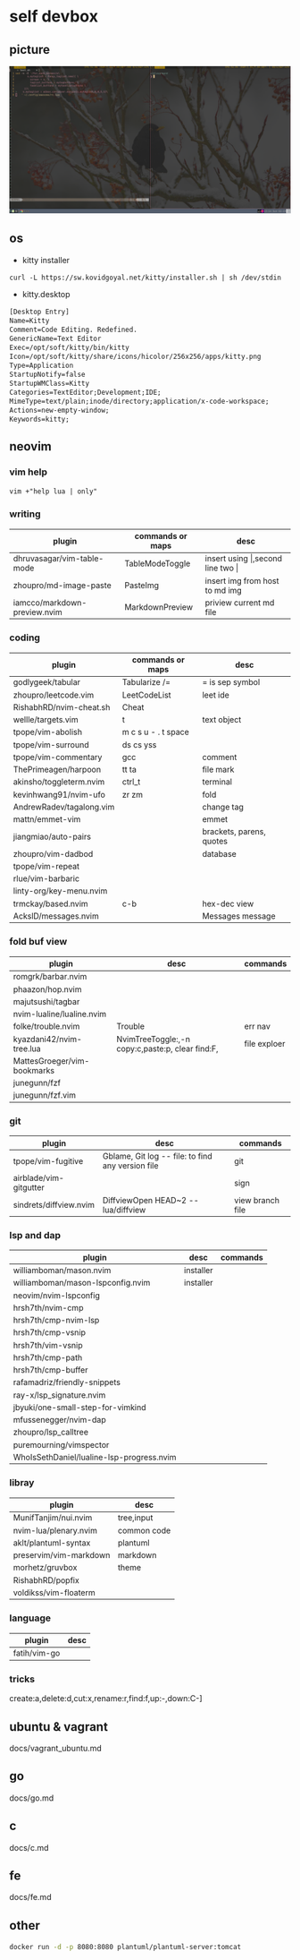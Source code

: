 # self devbox
## picture
![desktop](./imgs/desktop.png)
## os
* kitty installer
```
curl -L https://sw.kovidgoyal.net/kitty/installer.sh | sh /dev/stdin
```
* kitty.desktop
```
[Desktop Entry]
Name=Kitty
Comment=Code Editing. Redefined.
GenericName=Text Editor
Exec=/opt/soft/kitty/bin/kitty
Icon=/opt/soft/kitty/share/icons/hicolor/256x256/apps/kitty.png
Type=Application
StartupNotify=false
StartupWMClass=Kitty
Categories=TextEditor;Development;IDE;
MimeType=text/plain;inode/directory;application/x-code-workspace;
Actions=new-empty-window;
Keywords=kitty;
```
## neovim
###  vim help
```
vim +"help lua | only"
```
###  writing
| plugin                       | commands or maps | desc                               |
|------------------------------|------------------|------------------------------------|
| dhruvasagar/vim-table-mode   | TableModeToggle  | insert using \|,second line two \| |
| zhoupro/md-image-paste       | PasteImg         | insert img from host to md img     |
| iamcco/markdown-preview.nvim | MarkdownPreview  | priview current md file            |

### coding
| plugin                   | commands or maps    | desc                     |
|--------------------------|---------------------|--------------------------|
| godlygeek/tabular        | Tabularize /=       | = is sep symbol          |
| zhoupro/leetcode.vim     | LeetCodeList        | leet ide                 |
| RishabhRD/nvim-cheat.sh  | Cheat               |                          |
| wellle/targets.vim       | t                   | text object              |
| tpope/vim-abolish        | m c s u - . t space |                          |
| tpope/vim-surround       | ds cs yss           |                          |
| tpope/vim-commentary     | gcc                 | comment                  |
| ThePrimeagen/harpoon     | tt  ta              | file mark                |
| akinsho/toggleterm.nvim  | ctrl_t              | terminal                 |
| kevinhwang91/nvim-ufo    | zr zm               | fold                     |
| AndrewRadev/tagalong.vim |                     | change tag               |
| mattn/emmet-vim          |                     | emmet                    |
| jiangmiao/auto-pairs     |                     | brackets, parens, quotes |
| zhoupro/vim-dadbod       |                     | database                 |
| tpope/vim-repeat         |                     |                          |
| rlue/vim-barbaric        |                     |                          |
| linty-org/key-menu.nvim  |                     |                          |
| trmckay/based.nvim       | c-b                 | hex-dec  view            |
| AckslD/messages.nvim     |                     | Messages message         |




### fold buf view
| plugin                      | desc                                             | commands     |
|-----------------------------|--------------------------------------------------|--------------|
| romgrk/barbar.nvim          |                                                  |              |
| phaazon/hop.nvim            |                                                  |              |
| majutsushi/tagbar           |                                                  |              |
| nvim-lualine/lualine.nvim   |                                                  |              |
| folke/trouble.nvim          | Trouble                                          | err nav      |
| kyazdani42/nvim-tree.lua    | NvimTreeToggle:,-n copy:c,paste:p, clear find:F, | file exploer |
| MattesGroeger/vim-bookmarks |                                                  |              |
| junegunn/fzf                |                                                  |              |
| junegunn/fzf.vim            |                                                  |              |


### git
| plugin                 | desc                                              | commands         |
|------------------------|---------------------------------------------------|------------------|
| tpope/vim-fugitive     | Gblame, Git log -- file: to find any version file | git              |
| airblade/vim-gitgutter |                                                   | sign             |
| sindrets/diffview.nvim | DiffviewOpen HEAD~2 -- lua/diffview               | view branch file |

### lsp and dap

| plugin                                    | desc      | commands |
|-------------------------------------------|-----------|----------|
| williamboman/mason.nvim                   | installer |          |
| williamboman/mason-lspconfig.nvim         | installer |          |
| neovim/nvim-lspconfig                     |           |          |
| hrsh7th/nvim-cmp                          |           |          |
| hrsh7th/cmp-nvim-lsp                      |           |          |
| hrsh7th/cmp-vsnip                         |           |          |
| hrsh7th/vim-vsnip                         |           |          |
| hrsh7th/cmp-path                          |           |          |
| hrsh7th/cmp-buffer                        |           |          |
| rafamadriz/friendly-snippets              |           |          |
| ray-x/lsp_signature.nvim                  |           |          |
| jbyuki/one-small-step-for-vimkind         |           |          |
| mfussenegger/nvim-dap                     |           |          |
| zhoupro/lsp_calltree                      |           |          |
| puremourning/vimspector                   |           |          |
| WhoIsSethDaniel/lualine-lsp-progress.nvim |           |          |




### libray
| plugin                 | desc        |
|------------------------|-------------|
| MunifTanjim/nui.nvim   | tree,input  |
| nvim-lua/plenary.nvim  | common code |
| aklt/plantuml-syntax   | plantuml    |
| preservim/vim-markdown | markdown    |
| morhetz/gruvbox        | theme       |
| RishabhRD/popfix       |             |
| voldikss/vim-floaterm  |             |


### language 
| plugin       | desc |
|--------------|------|
| fatih/vim-go |      |


### tricks


create:a,delete:d,cut:x,rename:r,find:f,up:-,down:C-]

## ubuntu & vagrant
docs/vagrant_ubuntu.md


## go
docs/go.md

## c
docs/c.md

## fe
docs/fe.md


## other

```sh
docker run -d -p 8080:8080 plantuml/plantuml-server:tomcat
```
